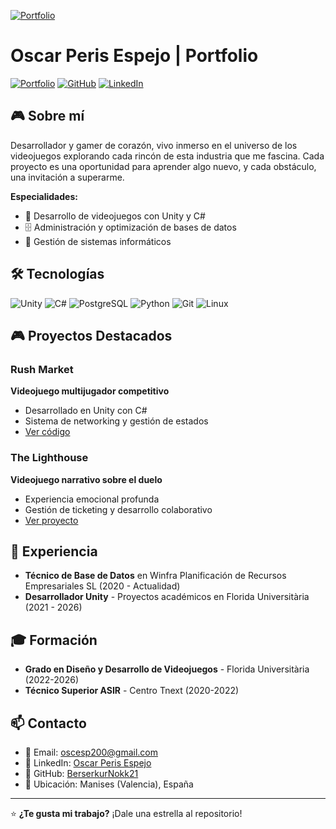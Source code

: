 [![Portfolio](https://img.shields.io/badge/Portfolio-Live-brightgreen?style=for-the-badge)](https://oscarperis-espejo-portfolio.vercel.app)

# Oscar Peris Espejo | Portfolio

[![Portfolio](https://img.shields.io/badge/Portfolio-Live-brightgreen?style=for-the-badge)](https://tu-portfolio-url.vercel.app)
[![GitHub](https://img.shields.io/badge/GitHub-BerserkurNokk21-181717?style=for-the-badge&logo=github)](https://github.com/BerserkurNokk21)
[![LinkedIn](https://img.shields.io/badge/LinkedIn-Oscar_Peris-0077B5?style=for-the-badge&logo=linkedin)](https://www.linkedin.com/in/oscar-peris-espejo-386370360)

## 🎮 Sobre mí

Desarrollador y gamer de corazón, vivo inmerso en el universo de los videojuegos explorando cada rincón de esta industria que me fascina. Cada proyecto es una oportunidad para aprender algo nuevo, y cada obstáculo, una invitación a superarme.

**Especialidades:**
- 🎯 Desarrollo de videojuegos con Unity y C#
- 🗄️ Administración y optimización de bases de datos
- 🔧 Gestión de sistemas informáticos

## 🛠️ Tecnologías

![Unity](https://img.shields.io/badge/Unity-000000?style=for-the-badge&logo=unity&logoColor=white)
![C#](https://img.shields.io/badge/C%23-239120?style=for-the-badge&logo=c-sharp&logoColor=white)
![PostgreSQL](https://img.shields.io/badge/PostgreSQL-316192?style=for-the-badge&logo=postgresql&logoColor=white)
![Python](https://img.shields.io/badge/Python-3776AB?style=for-the-badge&logo=python&logoColor=white)
![Git](https://img.shields.io/badge/Git-F05032?style=for-the-badge&logo=git&logoColor=white)
![Linux](https://img.shields.io/badge/Linux-FCC624?style=for-the-badge&logo=linux&logoColor=black)

## 🎮 Proyectos Destacados

### Rush Market
**Videojuego multijugador competitivo**
- Desarrollado en Unity con C#
- Sistema de networking y gestión de estados
- [Ver código](https://github.com/BerserkurNokk21/Rusher_Market_Repository)

### The Lighthouse
**Videojuego narrativo sobre el duelo**
- Experiencia emocional profunda
- Gestión de ticketing y desarrollo colaborativo
- [Ver proyecto](https://gitlab.com/ddgarpan147/project-lighthouse)

## 💼 Experiencia

- **Técnico de Base de Datos** en Winfra Planificación de Recursos Empresariales SL (2020 - Actualidad)
- **Desarrollador Unity** - Proyectos académicos en Florida Universitària (2021 - 2026)

## 🎓 Formación

- **Grado en Diseño y Desarrollo de Videojuegos** - Florida Universitària (2022-2026)
- **Técnico Superior ASIR** - Centro Tnext (2020-2022)

## 📫 Contacto

- 📧 Email: oscesp200@gmail.com
- 💼 LinkedIn: [Oscar Peris Espejo](https://www.linkedin.com/in/oscar-peris-espejo-386370360)
- 🐙 GitHub: [BerserkurNokk21](https://github.com/BerserkurNokk21)
- 📍 Ubicación: Manises (Valencia), España

---

⭐ **¿Te gusta mi trabajo?** ¡Dale una estrella al repositorio!
